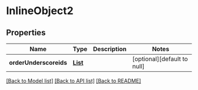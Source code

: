 # InlineObject2

## Properties

| Name                   | Type                  | Description | Notes                       |
| ---------------------- | --------------------- | ----------- | --------------------------- |
| **orderUnderscoreids** | [**List**](string.md) |             | [optional][default to null] |

[[Back to Model list]](../README.md#documentation-for-models) [[Back to API list]](../README.md#documentation-for-api-endpoints) [[Back to README]](../README.md)
